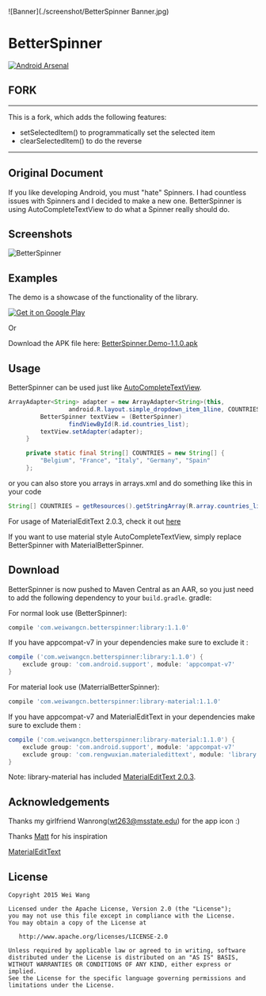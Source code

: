 ![Banner](./screenshot/BetterSpinner Banner.jpg)

# BetterSpinner

[![Android Arsenal](https://img.shields.io/badge/Android%20Arsenal-BetterSpinner-brightgreen.svg?style=flat)](http://android-arsenal.com/details/1/1707)

## FORK
--------------------------
This is a fork, which adds the following features:
- setSelectedItem() to programmatically set the selected item
- clearSelectedItem() to do the reverse
--------------------------

## Original Document
If you like developing Android, you must "hate" Spinners. I had countless issues with Spinners and I decided to make a new one. BetterSpinner is using AutoCompleteTextView to do what a Spinner really should do.

## Screenshots
![BetterSpinner](./screenshot/screenshot.gif)

## Examples
The demo is a showcase of the functionality of the library.

[![Get it on Google Play](https://developer.android.com/images/brand/en_generic_rgb_wo_60.png)](https://play.google.com/store/apps/details?id=com.weiwangcn.betterspinner.sample)

Or
 
Download the APK file here: [BetterSpinner.Demo-1.1.0.apk](https://github.com/Lesilva/BetterSpinner/releases/download/1.1.0/BetterSpinner.Demo-1.1.0.apk)

## Usage
BetterSpinner can be used just like [AutoCompleteTextView](http://developer.android.com/reference/android/widget/AutoCompleteTextView.html).

```java
ArrayAdapter<String> adapter = new ArrayAdapter<String>(this,
                 android.R.layout.simple_dropdown_item_1line, COUNTRIES);
         BetterSpinner textView = (BetterSpinner)
                 findViewById(R.id.countries_list);
         textView.setAdapter(adapter);
     }

     private static final String[] COUNTRIES = new String[] {
         "Belgium", "France", "Italy", "Germany", "Spain"
     };
```

or you can also store you arrays in arrays.xml and do something like this in your code

```java
String[] COUNTRIES = getResources().getStringArray(R.array.countries_list);
```

For usage of MaterialEditText 2.0.3, check it out [here](https://github.com/rengwuxian/MaterialEditText/wiki)

If you want to use material style AutoCompleteTextView, simply replace BetterSpinner with MaterialBetterSpinner.

## Download
BetterSpinner is now pushed to Maven Central as an AAR, so you just need to add the following dependency to your `build.gradle`.
gradle:

For normal look use (BetterSpinner):

```groovy
compile 'com.weiwangcn.betterspinner:library:1.1.0'
```

If you have appcompat-v7 in your dependencies make sure to exclude it :

```groovy
compile ('com.weiwangcn.betterspinner:library:1.1.0') {
    exclude group: 'com.android.support', module: 'appcompat-v7'
}
```

For material look use (MaterrialBetterSpinner):

```groovy
compile 'com.weiwangcn.betterspinner:library-material:1.1.0'
```

If you have appcompat-v7 and MaterialEditText in your dependencies make sure to exclude them :

```groovy
compile ('com.weiwangcn.betterspinner:library-material:1.1.0') {
    exclude group: 'com.android.support', module: 'appcompat-v7'
    exclude group: 'com.rengwuxian.materialedittext', module: 'library'
}
```

Note: library-material has included [MaterialEditText 2.0.3](https://github.com/rengwuxian/MaterialEditText).


## Acknowledgements
Thanks my girlfriend Wanrong(wt263@msstate.edu) for the app icon :)

Thanks [Matt](https://github.com/mattblang) for his inspiration

[MaterialEditText](https://github.com/rengwuxian/MaterialEditText)


## License

    Copyright 2015 Wei Wang

    Licensed under the Apache License, Version 2.0 (the "License");
    you may not use this file except in compliance with the License.
    You may obtain a copy of the License at

       http://www.apache.org/licenses/LICENSE-2.0

    Unless required by applicable law or agreed to in writing, software
    distributed under the License is distributed on an "AS IS" BASIS,
    WITHOUT WARRANTIES OR CONDITIONS OF ANY KIND, either express or implied.
    See the License for the specific language governing permissions and
    limitations under the License.
